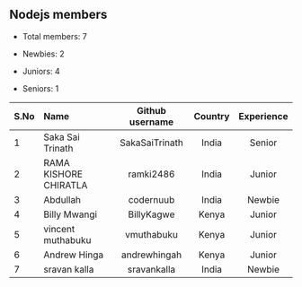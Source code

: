 ## Nodejs members

-   Total members: 7

-   Newbies: 2
-   Juniors: 4
-   Seniors: 1

| S.No | Name                  | Github username | Country | Experience |
| :--- | :-------------------- | :-------------: | :-----: | :--------: |
| 1    | Saka Sai Trinath      | SakaSaiTrinath  |  India  |   Senior   |
| 2    | RAMA KISHORE CHIRATLA |    ramki2486    |  India  |   Junior   |
| 3    | Abdullah              |    codernuub    |  India  |   Newbie   |
| 4    | Billy Mwangi          |   BillyKagwe    |  Kenya  |   Junior   |
| 5    | vincent muthabuku     |   vmuthabuku    |  Kenya  |   Junior   |
| 6    | Andrew Hinga          |  andrewhingah   |  Kenya  |   Junior   |
| 7    | sravan kalla          |   sravankalla   |  India  |   Newbie   |

